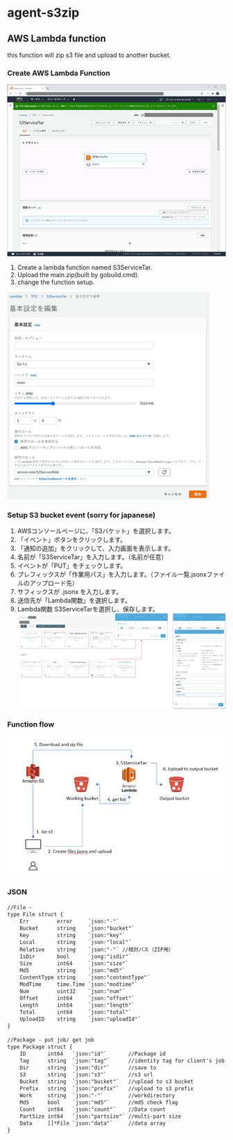 # agent-s3zip
## AWS Lambda function
this function will zip s3 file and upload to another bucket.<br>

### Create AWS Lambda Function
![create](https://github.com/cereskou/agent-s3zip/blob/main/images/lambda-create.png)
1. Create a lambda function named S3ServiceTar.<br>
1. Upload the main.zip(built by gobuild.cmd).
1. change the function setup. 

![setup](https://github.com/cereskou/agent-s3zip/blob/main/images/lambda-set.png)

### Setup S3 bucket event (sorry for japanese)
1. AWSコンソールページに、「S3バケット」を選択します。
1. 「イベント」ボタンをクリックします。
1. 「通知の追加」をクリックして、入力画面を表示します。
1. 名前が「S3ServiceTar」を入力します。（名前が任意）
1. イベントが「PUT」をチェックします。
1. プレフィックスが「作業用パス」を入力します。（ファイル一覧.jsonxファイルのアップロード先）
1. サフィックスが .jsonx を入力します。
1. 送信先が「Lambda関数」を選択します。
1. Lambda関数 S3ServiceTarを選択し、保存します。
![s3bucket](https://github.com/cereskou/agent-s3zip/blob/main/images/s3bucket.png)

### Function flow
![flow](https://github.com/cereskou/agent-s3zip/blob/main/images/zip-flow.png)

### JSON

```
//File -
type File struct {
	Err         error     `json:"-"`
	Bucket      string    `json:"bucket"`
	Key         string    `json:"key"`
	Local       string    `json:"local"`
	Relative    string    `json:"-"` //相対パス（ZIP用）
	IsDir       bool      `jong:"isdir"`
	Size        int64     `json:"size"`
	Md5         string    `json:"md5"`
	ContentType string    `json:"contentType"`
	ModTime     time.Time `json:"modtime"`
	Num         uint32    `json:"num"`
	Offset      int64     `json:"offset"`
	Length      int64     `json:"length"`
	Total       int64     `json:"total"`
	UploadID    string    `json:"uploadId"`
}

//Package - put job/ get job
type Package struct {
	ID       int64   `json:"id"`       //Package id
	Tag      string  `json:"tag"`      //identity tag for client's job
	Dir      string  `json:"dir"`      //save to
	S3       string  `json:"s3"`       //s3 url
	Bucket   string  `json:"bucket"`   //upload to s3 bucket
	Prefix   string  `json:"prefix"`   //upload to s3 prefix
	Work     string  `json:"-"`        //workdirectory
	Md5      bool    `json:"md5"`      //md5 check flag
	Count    int64   `json:"count"`    //Data count
	PartSize int64   `json:"partsize"` //multi-part size
	Data     []*File `json:"data"`     //data array
}
```
